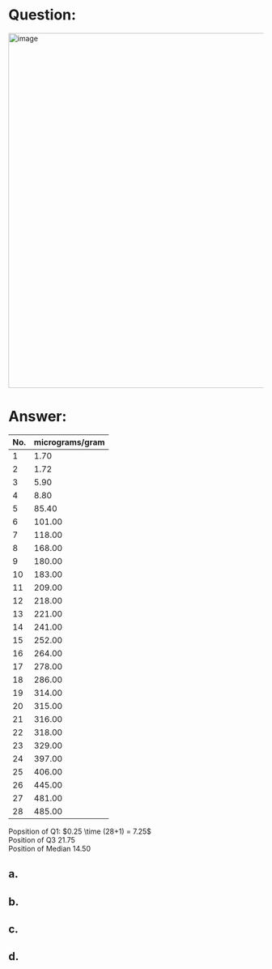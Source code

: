 # Question:<br>
<img width="571" height="701" alt="image" src="https://github.com/user-attachments/assets/4b1b66d8-2a24-427d-be1b-4bf2626b0327" /><br>
# Answer:<br>
|No.|micrograms/gram|
|---|---|
|1|1.70|
|2|1.72|
|3|5.90|
|4|8.80|
|5|85.40|
|6|101.00|
|7|118.00|
|8|168.00|
|9|180.00|
|10|183.00|
|11|209.00|
|12|218.00|
|13|221.00|
|14|241.00|
|15|252.00|
|16|264.00|
|17|278.00|
|18|286.00|
|19|314.00|
|20|315.00|
|21|316.00|
|22|318.00|
|23|329.00|
|24|397.00|
|25|406.00|
|26|445.00|
|27|481.00|
|28|485.00|

Popsition of Q1: $0.25 \time (28+1) = 7.25$<br>
Position of Q3	21.75<br>
Position of Median	14.50<br>


## a.<br>



## b.<br>

## c.<br>

## d.<br>

